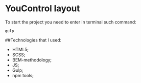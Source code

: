 # YouControl layout

To start the project you need to enter in terminal such command: 
```
gulp
```
##Technologies that I used: 
- HTML5;
- SCSS;
- BEM-methodology;
- JS;
- Gulp;
- npm tools;